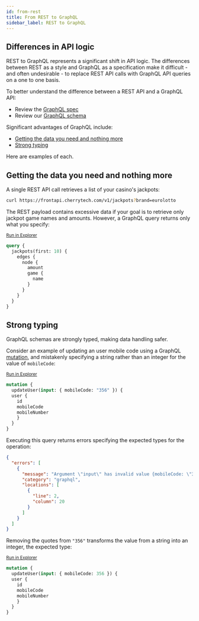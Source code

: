 ```yaml
---
id: from-rest
title: From REST to GraphQL
sidebar_label: REST to GraphQL
---
```


## Differences in API logic
REST to GraphQL represents a significant shift in API logic. The differences between REST as a style and GraphQL as a specification make it difficult - and often undesirable - to replace REST API calls with GraphQL API queries on a one to one basis.

To better understand the difference between a REST API and a GraphQL API:

* Review the [GraphQL spec](https://facebook.github.io/graphql/)
* Review our [GraphQL schema](graphql-schema.md)

Significant advantages of GraphQL include:

* [Getting the data you need and nothing more](#getting-the-data-you-need-and-nothing-more)
* [Strong typing](#strong-typing)

Here are examples of each.

## Getting the data you need and nothing more
A single REST API call retrieves a list of your casino's jackpots:

```bash
curl https://frontapi.cherrytech.com/v1/jackpots?brand=eurolotto
```

The REST payload contains excessive data if your goal is to retrieve only jackpot game names and amounts. However, a GraphQL query returns only what you specify:

<sub>[Run in Explorer](../../../explorer.html?query=query%20%7B%0A%20%20jackpots(first%3A%2010)%20%7B%0A%20%20%20%20edges%20%7B%0A%20%20%20%20%20%20node%20%7B%0A%20%20%20%20%20%20%20%20amount%0A%20%20%20%20%20%20%20%20game%20%7B%0A%20%20%20%20%20%20%20%20%20%20name%0A%20%20%20%20%20%20%20%20%7D%0A%20%20%20%20%20%20%7D%0A%20%20%20%20%7D%0A%20%20%7D%0A%7D)</sub>
```graphql
query {
  jackpots(first: 10) {
    edges {
      node {
        amount
        game {
          name
        }
      }
    }
  }
}
```

## Strong typing
GraphQL schemas are strongly typed, making data handling safer.

Consider an example of updating an user mobile code using a GraphQL [mutation](graphql/mutations.md), and mistakenly specifying a string rather than an integer for the value of `mobileCode`:

<sub>[Run in Explorer](../../../explorer.html?query=mutation%20%7B%0A%20%20updateUser(input%3A%20%7B%20mobileCode%3A%20"356"%20%7D)%20%7B%0A%20%20user%20%7B%0A%20%20%20%20id%0A%20%20%20%20mobileCode%0A%20%20%20%20mobileNumber%0A%20%20%20%20%7D%0A%20%20%7D%0A%7D)</sub>
```graphql
mutation {
  updateUser(input: { mobileCode: "356" }) {
  user {
    id
    mobileCode
    mobileNumber
    }
  }
}
```

Executing this query returns errors specifying the expected types for the operation:

```json
{
  "errors": [
    {
      "message": "Argument \"input\" has invalid value {mobileCode: \"356\"}.\nIn field \"mobileCode\": Expected type \"Int\", found \"356\".",
      "category": "graphql",
      "locations": [
        {
          "line": 2,
          "column": 20
        }
      ]
    }
  ]
}
```

Removing the quotes from `"356"` transforms the value from a string into an integer, the expected type:

<sub>[Run in Explorer](../../../explorer.html?query=mutation%20%7B%0A%20%20updateUser(input%3A%20%7B%20mobileCode%3A%20356%20%7D)%20%7B%0A%20%20user%20%7B%0A%20%20%20%20id%0A%20%20%20%20mobileCode%0A%20%20%20%20mobileNumber%0A%20%20%20%20%7D%0A%20%20%7D%0A%7D)</sub>
```graphql
mutation {
  updateUser(input: { mobileCode: 356 }) {
  user {
    id
    mobileCode
    mobileNumber
    }
  }
}
```
